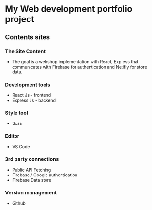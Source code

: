 # My Web development portfolio project

## Contents sites

### The Site Content

- The goal is a webshop implementation with React, Express that communicates with Firebase for authentication and Netifly for store data.

### Development tools

- React Js - frontend
- Express Js - backend

### Style tool

- Scss

### Editor

- VS Code

### 3rd party connections

- Public API Fetching
- Firebase / Google authentication
- Firebase Data store

### Version management

- Github
